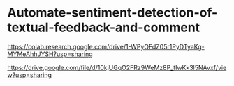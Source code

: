 # Automate-sentiment-detection-of-textual-feedback-and-comment
https://colab.research.google.com/drive/1-WPyOFdZ05r1PyDTyaKg-MYMeAhhJYSH?usp=sharing

https://drive.google.com/file/d/10kjUGqO2FRz9WeMz8P_tIwKk3l5NAvxf/view?usp=sharing
